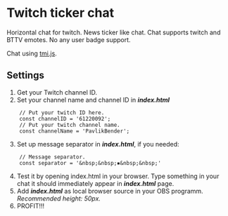 # Twitch ticker chat
Horizontal chat for twitch. News ticker like chat.
Chat supports twitch and BTTV emotes. No any user badge support.

Chat using [tmi.js](https://tmijs.com/).

## Settings
1. Get your Twitch channel ID.
2. Set your channel name and channel ID in ***index.html***
```
    // Put your twitch ID here.
    const channelID = '61220092';
    // Put your twitch channel name.
    const channelName = 'PavlikBender';
```
3. Set up message separator in ***index.html***, if you needed:
```
    // Message separator.
    const separator = '&nbsp;&nbsp;▪&nbsp;&nbsp;'
```
4. Test it by opening index.html in your browser. 
Type something in your chat it should immediately appear in ***index.html*** page.
5. Add ***index.html*** as local browser source in your OBS programm. 
*Recommended height: 50px.*
7. PROFIT!!!
